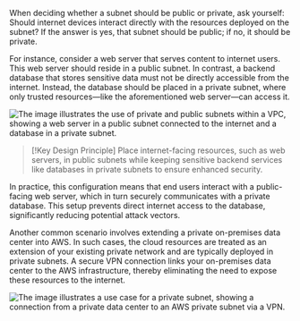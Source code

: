 When deciding whether a subnet should be public or private, ask yourself: Should internet devices interact directly with the resources deployed on the subnet? If the answer is yes, that subnet should be public; if no, it should be private.

For instance, consider a web server that serves content to internet users. This web server should reside in a public subnet. In contrast, a backend database that stores sensitive data must not be directly accessible from the internet. Instead, the database should be placed in a private subnet, where only trusted resources—like the aforementioned web server—can access it.

![The image illustrates the use of private and public subnets within a VPC, showing a web server in a public subnet connected to the internet and a database in a private subnet.](https://kodekloud.com/kk-media/image/upload/v1752865652/notes-assets/images/AWS-Solutions-Architect-Associate-Certification-Private-and-Public-Subnets/vpc-private-public-subnets-diagram.jpg)

> [!Key Design Principle]
> Place internet-facing resources, such as web servers, in public subnets while keeping sensitive backend services like databases in private subnets to ensure enhanced security.

In practice, this configuration means that end users interact with a public-facing web server, which in turn securely communicates with a private database. This setup prevents direct internet access to the database, significantly reducing potential attack vectors.

Another common scenario involves extending a private on-premises data center into AWS. In such cases, the cloud resources are treated as an extension of your existing private network and are typically deployed in private subnets. A secure VPN connection links your on-premises data center to the AWS infrastructure, thereby eliminating the need to expose these resources to the internet.

![The image illustrates a use case for a private subnet, showing a connection from a private data center to an AWS private subnet via a VPN.](https://kodekloud.com/kk-media/image/upload/v1752865653/notes-assets/images/AWS-Solutions-Architect-Associate-Certification-Private-and-Public-Subnets/private-subnet-vpn-connection-aws.jpg)